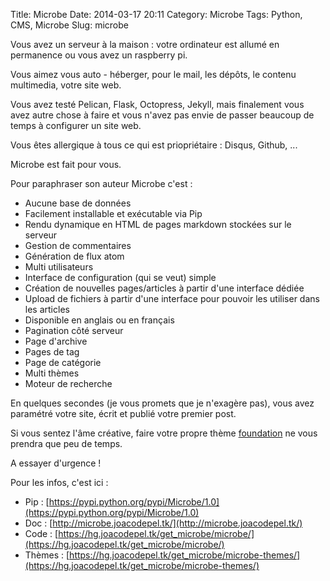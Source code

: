 Title: Microbe
Date: 2014-03-17 20:11
Category: Microbe
Tags: Python, CMS, Microbe
Slug: microbe

Vous avez un serveur à la maison : votre ordinateur est allumé en permanence ou vous avez un raspberry pi.

Vous aimez vous auto - héberger, pour le mail, les dépôts, le contenu multimedia, votre site web.

Vous avez testé Pelican, Flask, Octopress, Jekyll, mais finalement vous avez autre chose à faire et vous n'avez pas envie de passer beaucoup de temps à configurer un site web.

Vous êtes allergique à tous ce qui est priopriétaire : Disqus, Github, ...

Microbe est fait pour vous.

Pour paraphraser son auteur Microbe c'est :

- Aucune base de données
- Facilement installable et exécutable via Pip
- Rendu dynamique en HTML de pages markdown stockées sur le serveur
- Gestion de commentaires
- Génération de flux atom
- Multi utilisateurs
- Interface de configuration (qui se veut) simple
- Création de nouvelles pages/articles à partir d'une interface dédiée
- Upload de fichiers à partir d'une interface pour pouvoir les utiliser dans les articles
- Disponible en anglais ou en français
- Pagination côté serveur
- Page d'archive
- Pages de tag
- Page de catégorie
- Multi thèmes
- Moteur de recherche

En quelques secondes (je vous promets que je n'exagère pas), vous avez paramétré votre site, écrit et publié votre premier post.

Si vous sentez l'âme créative, faire votre propre thème [foundation](http://foundation.zurb.com) ne vous prendra que peu de temps.

A essayer d'urgence !

Pour les infos, c'est ici :

- Pip : [https://pypi.python.org/pypi/Microbe/1.0](https://pypi.python.org/pypi/Microbe/1.0)
- Doc : [http://microbe.joacodepel.tk/](http://microbe.joacodepel.tk/)
- Code : [https://hg.joacodepel.tk/get_microbe/microbe/](https://hg.joacodepel.tk/get_microbe/microbe/)
- Thèmes : [https://hg.joacodepel.tk/get_microbe/microbe-themes/](https://hg.joacodepel.tk/get_microbe/microbe-themes/)






